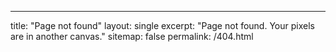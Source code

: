 ---
title: "Page not found"
layout: single
excerpt: "Page not found. Your pixels are in another canvas."
sitemap: false
permalink: /404.html
